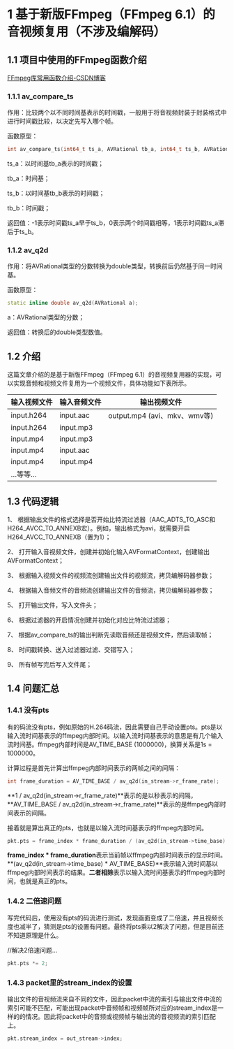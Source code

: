 # 1 基于新版FFmpeg（FFmpeg 6.1）的音视频复用（不涉及编解码）

## 1.1 项目中使用的FFmpeg函数介绍

[FFmpeg库常用函数介绍-CSDN博客](https://blog.csdn.net/m0_51496461/article/details/135315126?spm=1001.2014.3001.5502)

### 1.1.1 av_compare_ts

作用：比较两个以不同时间基表示的时间戳，一般用于将音视频封装于封装格式中进行时间戳比较，以决定先写入哪个帧。

函数原型：

```c++
int av_compare_ts(int64_t ts_a, AVRational tb_a, int64_t ts_b, AVRational tb_b);
```

ts_a：以时间基tb_a表示的时间戳；

tb_a：时间基；

ts_b：以时间基tb_b表示的时间戳；

tb_b：时间戳；

返回值：-1表示时间戳ts_a早于ts_b，0表示两个时间戳相等，1表示时间戳ts_a滞后于ts_b。

### 1.1.2 av_q2d

作用：将AVRational类型的分数转换为double类型，转换前后仍然基于同一时间基。

函数原型：

```c++
static inline double av_q2d(AVRational a);
```

a：AVRational类型的分数；

返回值：转换后的double类型数值。

## 1.2 介绍

这篇文章介绍的是基于新版FFmpeg（FFmpeg 6.1）的音视频复用器的实现，可以实现音频和视频文件复用为一个视频文件，具体功能如下表所示。

| **输入视频文件** | **输入音频文件** | **输出视频文件**             |
| ---------------- | ---------------- | ---------------------------- |
| input.h264       | input.aac        | output.mp4 (avi、mkv、wmv等) |
| input.h264       | input.mp3        |                              |
| input.mp4        | input.mp3        |                              |
| input.mp4        | input.aac        |                              |
| input.mp4        | input.mp4        |                              |
| …等等…           |                  |                              |

## 1.3 代码逻辑

1、 根据输出文件的格式选择是否开始比特流过滤器（AAC_ADTS_TO_ASC和H264_AVCC_TO_ANNEXB宏）。例如，输出格式为avi，就需要开启H264_AVCC_TO_ANNEXB（置为1）；

2、 打开输入音视频文件，创建并初始化输入AVFormatContext，创建输出AVFormatContext；

3、 根据输入视频文件的视频流创建输出文件的视频流，拷贝编解码器参数；

4、 根据输入音频文件的音频流创建输出文件的音频流，拷贝编解码器参数；

5、 打开输出文件，写入文件头；

6、 根据过滤器的开启情况创建并初始化对应比特流过滤器；

7、 根据av_compare_ts的输出判断先读取音频还是视频文件，然后读取帧；

8、 时间戳转换、送入过滤器过滤、交错写入；

9、 所有帧写完后写入文件尾；

## 1.4 问题汇总

### 1.4.1 没有pts

有的码流没有pts，例如原始的H.264码流，因此需要自己手动设置pts。pts是以输入流时间基表示的ffmpeg内部时间。以输入流时间基表示的意思是有几个输入流时间基。ffmpeg内部时间是AV_TIME_BASE (1000000)，换算关系是1s = 1000000。

计算过程是首先计算出ffmpeg内部时间表示的两帧之间的间隔：

```c++
int frame_duration = AV_TIME_BASE / av_q2d(in_stream->r_frame_rate);
```

**1 / av_q2d(in_stream->r_frame_rate)**表示的是以秒表示的间隔，**AV_TIME_BASE / av_q2d(in_stream->r_frame_rate)**表示的是ffmpeg内部时间表示的间隔。

接着就是算出真正的pts，也就是以输入流时间基表示的ffmpeg内部时间。

```c++
pkt.pts = frame_index * frame_duration / (av_q2d(in_stream->time_base) * AV_TIME_BASE);
```

**frame_index \* frame_duration**表示当前帧以ffmpeg内部时间表示的显示时间。**(av_q2d(in_stream->time_base) \* AV_TIME_BASE)**表示输入流时间基以ffmpeg内部时间表示的结果。**二者相除**表示以输入流时间基表示的ffmpeg内部时间，也就是真正的pts。

### 1.4.2 二倍速问题

写完代码后，使用没有pts的码流进行测试，发现画面变成了二倍速，并且视频长度也减半了，猜测是pts的设置有问题。最终将pts乘以2解决了问题，但是目前还不知道原理是什么。

//解决2倍速问题...

```c++
pkt.pts *= 2;
```

### 1.4.3 packet里的stream_index的设置

输出文件的音视频流来自不同的文件，因此packet中流的索引与输出文件中流的索引可能不匹配，可能出现packet中音频帧和视频帧所对应的stream_index是一样的的情况。因此将packet中的音频或视频帧与输出流的音视频流的索引匹配上。

```c++
pkt.stream_index = out_stream->index;
```